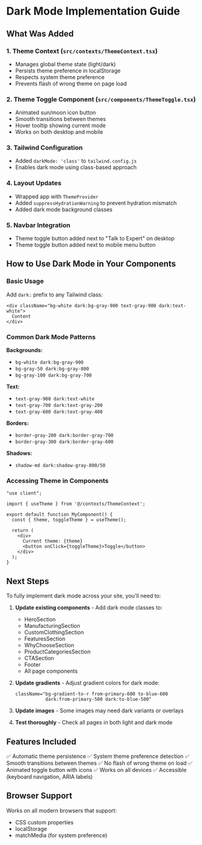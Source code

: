 # Dark Mode Implementation Guide

## What Was Added

### 1. **Theme Context** (`src/contexts/ThemeContext.tsx`)
- Manages global theme state (light/dark)
- Persists theme preference in localStorage
- Respects system theme preference
- Prevents flash of wrong theme on page load

### 2. **Theme Toggle Component** (`src/components/ThemeToggle.tsx`)
- Animated sun/moon icon button
- Smooth transitions between themes
- Hover tooltip showing current mode
- Works on both desktop and mobile

### 3. **Tailwind Configuration**
- Added `darkMode: 'class'` to `tailwind.config.js`
- Enables dark mode using class-based approach

### 4. **Layout Updates**
- Wrapped app with `ThemeProvider`
- Added `suppressHydrationWarning` to prevent hydration mismatch
- Added dark mode background classes

### 5. **Navbar Integration**
- Theme toggle button added next to "Talk to Expert" on desktop
- Theme toggle button added next to mobile menu button

## How to Use Dark Mode in Your Components

### Basic Usage
Add `dark:` prefix to any Tailwind class:

```tsx
<div className="bg-white dark:bg-gray-900 text-gray-900 dark:text-white">
  Content
</div>
```

### Common Dark Mode Patterns

**Backgrounds:**
- `bg-white dark:bg-gray-900`
- `bg-gray-50 dark:bg-gray-800`
- `bg-gray-100 dark:bg-gray-700`

**Text:**
- `text-gray-900 dark:text-white`
- `text-gray-700 dark:text-gray-200`
- `text-gray-600 dark:text-gray-400`

**Borders:**
- `border-gray-200 dark:border-gray-700`
- `border-gray-300 dark:border-gray-600`

**Shadows:**
- `shadow-md dark:shadow-gray-800/50`

### Accessing Theme in Components

```tsx
"use client";

import { useTheme } from '@/contexts/ThemeContext';

export default function MyComponent() {
  const { theme, toggleTheme } = useTheme();
  
  return (
    <div>
      Current theme: {theme}
      <button onClick={toggleTheme}>Toggle</button>
    </div>
  );
}
```

## Next Steps

To fully implement dark mode across your site, you'll need to:

1. **Update existing components** - Add dark mode classes to:
   - HeroSection
   - ManufacturingSection
   - CustomClothingSection
   - FeaturesSection
   - WhyChooseSection
   - ProductCategoriesSection
   - CTASection
   - Footer
   - All page components

2. **Update gradients** - Adjust gradient colors for dark mode:
   ```tsx
   className="bg-gradient-to-r from-primary-600 to-blue-600 
              dark:from-primary-500 dark:to-blue-500"
   ```

3. **Update images** - Some images may need dark variants or overlays

4. **Test thoroughly** - Check all pages in both light and dark mode

## Features Included

✅ Automatic theme persistence
✅ System theme preference detection
✅ Smooth transitions between themes
✅ No flash of wrong theme on load
✅ Animated toggle button with icons
✅ Works on all devices
✅ Accessible (keyboard navigation, ARIA labels)

## Browser Support

Works on all modern browsers that support:
- CSS custom properties
- localStorage
- matchMedia (for system preference)
